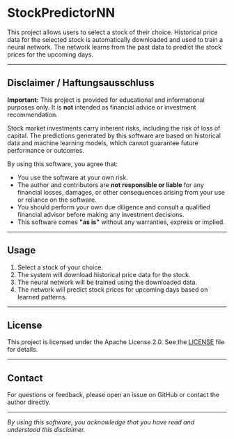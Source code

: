 # StockPredictorNN

This project allows users to select a stock of their choice. Historical price data for the selected stock is automatically downloaded and used to train a neural network. The network learns from the past data to predict the stock prices for the upcoming days.

---

## Disclaimer / Haftungsausschluss

**Important:** This project is provided for educational and informational purposes only. It is **not** intended as financial advice or investment recommendation.

Stock market investments carry inherent risks, including the risk of loss of capital. The predictions generated by this software are based on historical data and machine learning models, which cannot guarantee future performance or outcomes.

By using this software, you agree that:

- You use the software at your own risk.
- The author and contributors are **not responsible or liable** for any financial losses, damages, or other consequences arising from your use or reliance on the software.
- You should perform your own due diligence and consult a qualified financial advisor before making any investment decisions.
- This software comes **"as is"** without any warranties, express or implied.

---

## Usage

1. Select a stock of your choice.
2. The system will download historical price data for the stock.
3. The neural network will be trained using the downloaded data.
4. The network will predict stock prices for upcoming days based on learned patterns.

---

## License

This project is licensed under the Apache License 2.0. See the [LICENSE](LICENSE) file for details.

---

## Contact

For questions or feedback, please open an issue on GitHub or contact the author directly.

---

*By using this software, you acknowledge that you have read and understood this disclaimer.*
